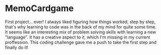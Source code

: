 # MemoCardgame
First project... ever!
I always liked figuring how things worked, step by step, that's why learning to code was in the back of my mind for quite some time. 
It seems like an interesting mix of problem solving skills with learning a new "language". 
It has a creative aspect to it, which I'm missing in my current proffession.
This coding challenge gave me a push to take the first step and finally do it!
